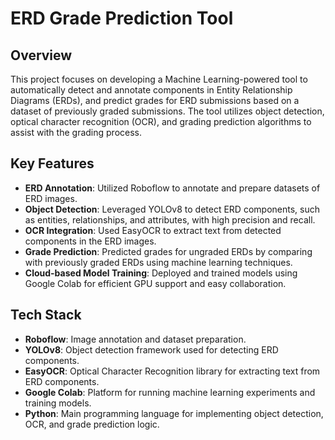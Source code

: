 # ERD Grade Prediction Tool

## Overview
This project focuses on developing a Machine Learning-powered tool to automatically detect and annotate components in Entity Relationship Diagrams (ERDs), and predict grades for ERD submissions based on a dataset of previously graded submissions. The tool utilizes object detection, optical character recognition (OCR), and grading prediction algorithms to assist with the grading process.

## Key Features
- **ERD Annotation**: Utilized Roboflow to annotate and prepare datasets of ERD images.
- **Object Detection**: Leveraged YOLOv8 to detect ERD components, such as entities, relationships, and attributes, with high precision and recall.
- **OCR Integration**: Used EasyOCR to extract text from detected components in the ERD images.
- **Grade Prediction**: Predicted grades for ungraded ERDs by comparing with previously graded ERDs using machine learning techniques.
- **Cloud-based Model Training**: Deployed and trained models using Google Colab for efficient GPU support and easy collaboration.

## Tech Stack
- **Roboflow**: Image annotation and dataset preparation.
- **YOLOv8**: Object detection framework used for detecting ERD components.
- **EasyOCR**: Optical Character Recognition library for extracting text from ERD components.
- **Google Colab**: Platform for running machine learning experiments and training models.
- **Python**: Main programming language for implementing object detection, OCR, and grade prediction logic.

